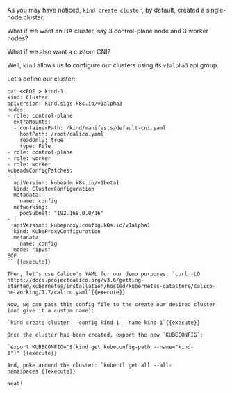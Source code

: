 As you may have noticed, `kind create cluster`, by default, created a single-node cluster.

What if we want an HA cluster, say 3 control-plane node and 3 worker nodes?

What if we also want a custom CNI?

Well, `kind` allows us to configure our clusters using its `v1alpha3` api group.

Let's define our cluster:

```
cat <<EOF > kind-1
kind: Cluster
apiVersion: kind.sigs.k8s.io/v1alpha3
nodes:
- role: control-plane
  extraMounts:
  - containerPath: /kind/manifests/default-cni.yaml
    hostPath: /root/calico.yaml
    readOnly: true
    type: File
- role: control-plane
- role: worker
- role: worker
kubeadmConfigPatches:
- |
  apiVersion: kubeadm.k8s.io/v1beta1
  kind: ClusterConfiguration
  metadata:
    name: config
  networking:
    podSubnet: "192.168.0.0/16"
- |
  apiVersion: kubeproxy.config.k8s.io/v1alpha1
  kind: KubeProxyConfiguration
  metadata:
    name: config
  mode: "ipvs"
EOF
```{{execute}}

Then, let's use Calico's YAML for our demo purposes: `curl -LO https://docs.projectcalico.org/v3.6/getting-started/kubernetes/installation/hosted/kubernetes-datastore/calico-networking/1.7/calico.yaml`{{execute}}

Now, we can pass this config file to the create our desired cluster (and give it a custom name):

`kind create cluster --config kind-1 --name kind-1`{{execute}}

Once the cluster has been created, export the new `KUBECONFIG`: 

`export KUBECONFIG="$(kind get kubeconfig-path --name="kind-1")"`{{execute}}

And, poke around the cluster: `kubectl get all --all-namespaces`{{execute}}

Neat!
